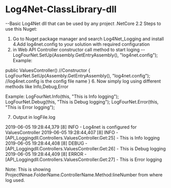 # Log4Net-ClassLibrary-dll
--Basic Log4Net dll that can be used by any project .NetCore 2.2
Steps to use this Nuget:
1. Go to Nuget package manager and search Log4Net_Logging and install
4.Add log4net.config to your solution with required configuration
5. in Web API Controller constructor call method to start loging
-- LogFourNet.SetUp(Assembly.GetEntryAssembly(), "log4net.config");
Example:

 public ValuesController() //Constructor
        {
            LogFourNet.SetUp(Assembly.GetEntryAssembly(), "log4net.config"); //log4net.config is the config file name
        }
6. Now simply log using different methods like Info,Debug,Error

Example:
 LogFourNet.Info(this, "This is Info logging");
 LogFourNet.Debug(this, "This is Debug logging");
 LogFourNet.Error(this, "This is Error logging");
 
 7. Output in logFile.log

2019-06-05 19:28:44,379 [8] INFO  - Log4net is configured for ValuesController
2019-06-05 19:28:44,407 [8] INFO  - [API_Loggingdll.Controllers.ValuesController.Get:25] - This is Info logging
2019-06-05 19:28:44,408 [8] DEBUG - [API_Loggingdll.Controllers.ValuesController.Get:26] - This is Debug logging
2019-06-05 19:28:44,409 [8] ERROR - [API_Loggingdll.Controllers.ValuesController.Get:27] - This is Error logging


Note: This is showing ProjectNmae.FolderName.ControllerName.Method:lineNumber from where log used.


